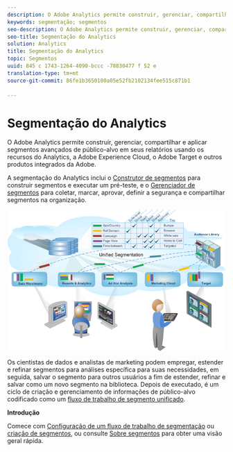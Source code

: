 ```yaml
---
description: O Adobe Analytics permite construir, gerenciar, compartilhar e aplicar segmentos avançados de público-alvo em seus relatórios usando os recursos do Analytics, a Adobe Experience Cloud, o Adobe Target e outros produtos integrados da Adobe.
keywords: segmentação; segmentos
seo-description: O Adobe Analytics permite construir, gerenciar, compartilhar e aplicar segmentos avançados de público-alvo em seus relatórios usando os recursos do Analytics, a Adobe Experience Cloud, o Adobe Target e outros produtos integrados da Adobe.
seo-title: Segmentação do Analytics
solution: Analytics
title: Segmentação do Analytics
topic: Segmentos
uuid: 845 c 1743-1264-4090-bccc -78830477 f 52 e
translation-type: tm+mt
source-git-commit: 86fe1b3650100a05e52fb2102134fee515c871b1

---
```



# Segmentação do Analytics

O Adobe Analytics permite construir, gerenciar, compartilhar e aplicar segmentos avançados de público-alvo em seus relatórios usando os recursos do Analytics, a Adobe Experience Cloud, o Adobe Target e outros produtos integrados da Adobe.

A segmentação do Analytics inclui o [Construtor de segmentos](../../components/c-segmentation/c-segmentation-workflow/seg-workflow.md#concept_BD4C17B01C5B4E378D0C14C852D055D4) para construir segmentos e executar um pré-teste, e o [Gerenciador de segmentos](../../components/c-segmentation/c-segmentation-workflow/seg-workflow.md#section_7FDCD12949BE4741A402DB83AB7B37DF) para coletar, marcar, aprovar, definir a segurança e compartilhar segmentos na organização.

![](assets/seg__overview.png)

Os cientistas de dados e analistas de marketing podem empregar, estender e refinar segmentos para análises específica para suas necessidades, em seguida, salvar o segmento para outros usuários a fim de estender, refinar e salvar como um novo segmento na biblioteca. Depois de executado, é um ciclo de criação e gerenciamento de informações de público-alvo codificado como um [fluxo de trabalho de segmento unificado](../../components/c-segmentation/c-segmentation-workflow/seg-workflow.md#concept_6D2E1A72A3AD4EBBB9135094F2D9DEDF).

**Introdução**

Comece com [Configuração de um fluxo de trabalho de segmentação](../../components/c-segmentation/c-segmentation-workflow/seg-workflow.md#concept_6D2E1A72A3AD4EBBB9135094F2D9DEDF) ou [criação de segmentos](../../components/c-segmentation/c-segmentation-workflow/seg-build.md#concept_BD4C17B01C5B4E378D0C14C852D055D4), ou consulte [Sobre segmentos](../../components/c-segmentation/seg-overview.md#concept_82653C7E29FE49F5A4B5E5E93B0A6399) para obter uma visão geral rápida.

